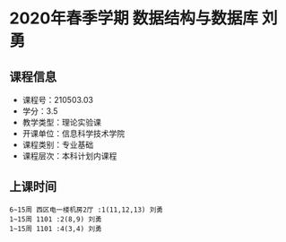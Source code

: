 # 2020年春季学期 数据结构与数据库 刘勇






## 课程信息

- 课程号：210503.03
- 学分：3.5
- 教学类型：理论实验课
- 开课单位：信息科学技术学院
- 课程类别：专业基础
- 课程层次：本科计划内课程

## 上课时间

```
6~15周 西区电一楼机房2厅 :1(11,12,13) 刘勇
1~15周 1101 :2(8,9) 刘勇
1~15周 1101 :4(3,4) 刘勇
```

